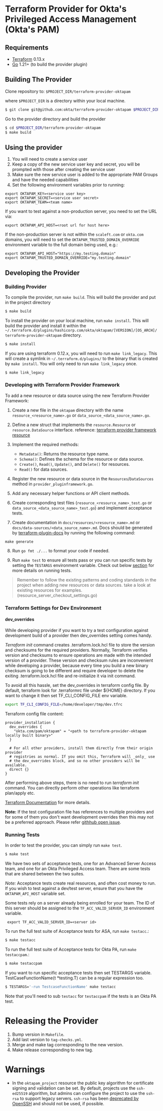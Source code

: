 # Terraform Provider for Okta's Privileged Access Management (Okta's PAM)

## Requirements

-	[Terraform](https://www.terraform.io/downloads.html) 0.13.x
-	[Go](https://golang.org/doc/install) 1.21+ (to build the provider plugin)

## Building The Provider

Clone repository to: `$PROJECT_DIR/terraform-provider-oktapam`

where `$PROJECT_DIR` is a directory within your local machine.

```sh
$ git clone git@github.com:okta/terraform-provider-oktapam $PROJECT_DIR/terraform-provider-oktapam
```

Go to the provider directory and build the provider

```sh
$ cd $PROJECT_DIR/terraform-provider-oktapam
$ make build
```

## Using the provider

1. You will need to create a service user
2. Keep a copy of the new service user key and secret, you will be prompted with those after creating the service user
3. Make sure the new service user is added to the appropriate PAM Groups and have the needed capabilities
4. Set the following environment variables prior to running:

```
export OKTAPAM_KEY=<service user key>
export OKTAPAM_SECRET=<service user secret>
export OKTAPAM_TEAM=<team name>
```

If you want to test against a non-production server, you need to set the URL via: 

```
export OKTAPAM_API_HOST=<root url for host here>
```

If the non-production server is not within the `scaleft.com` or `okta.com` domains, you will need to set the `OKTAPAM_TRUSTED_DOMAIN_OVERRIDE` environment variable to the full domain being used, e.g.:

```
export OKTAPAM_API_HOST="https://my.testing.domain"
export OKTAPAM_TRUSTED_DOMAIN_OVERRIDE="my.testing.domain"
```

## Developing the Provider

### Building Provider
To compile the provider, run `make build`. This will build the provider and put in the project directory

```sh
$ make build
```

To install the provider on your local machine, run `make install`.  This will build the provider and install it within the `~/.terraform.d/plugins/hashicorp.com/okta/oktapam/[VERSION]/[OS_ARCH]/terraform-provider-oktapam` directory.

```sh
$ make install
```

If you are using terraform 0.12.x, you will need to run `make link_legacy`.  This will create a symlink in `~/.terraform.d/plugins/` to the binary that is created by `make install`.  You will only need to run `make link_legacy` once.  

```sh
$ make link_legacy
```

### Developing with Terraform Provider Framework

To add a new resource or data source using the new Terraform Provider Framework:

1. Create a new file in the `oktapam` directory with the name `resource_<resource_name>.go` or `data_source_<data_source_name>.go`.

2. Define a new struct that implements the `resource.Resource` or `resource.DataSource` interface. reference: [terraform provider framework resource](https://developer.hashicorp.com/terraform/plugin/framework/resources)

3. Implement the required methods:
   - `Metadata()`: Returns the resource type name.
   - `Schema()`: Defines the schema for the resource or data source.
   - `Create()`, `Read()`, `Update()`, and `Delete()` for resources.
   - `Read()` for data sources.

4. Register the new resource or data source in the `Resources`/`DataSources` method in `provider_pluginframework.go`.

5. Add any necessary helper functions or API client methods.

6. Create corresponding test files (`resource_<resource_name>_test.go` or `data_source_<data_source_name>_test.go`) and implement acceptance tests.

7. Create documentation in `docs/resources/<resource_name>.md` or `docs/data-sources/<data_source_name>.md`.
Docs should be generated by [terraform-plugin-docs](https://github.com/hashicorp/terraform-plugin-docs) by running the following command:
  ```
  make generate
  ```

8. Run `go fmt ./...` to format your code if needed.

9. Run `make test` to ensure all tests pass or you can run specific tests by setting the `TESTARGS` environment variable. Check out below [section](https://github.com/okta/terraform-provider-oktapam/blob/9e410b3fd019e21467c9e22e93d00046556f171b/README.md#L149) for more details on running tests. 

> Remember to follow the existing patterns and coding standards in the project when adding new resources or data sources. take a look at existing resources for examples.(resource_server_checkout_settings.go)


### Terraform Settings for Dev Environment

#### dev_overrides

While developing provider if you want to try a test configuration against development build of a provider then dev_overrides
setting comes handy. 

*Terraform init* command creates .terraform.lock.hcl file to store the version and checksums for the required providers.
Normally, Terraform verifies version and checksums to ensure operations are made with the intended version of a provider. 
These version and checksum rules are inconvenient while developing a provider, because every time you build a new binary checksum
is going to be different and require developer to delete the exiting .terraform.lock.hcl file and re-initialize it via init
command.

To avoid all this hassle, set the dev_overrides in terraform config file. By default, terraform look for .terraformrc file
under ${HOME} directory. If you want to change it then set TF_CLI_CONFIG_FILE env variable. 

```sh
export TF_CLI_CONFIG_FILE=/home/developer/tmp/dev.tfrc
```

Terraform config file content:

```
provider_installation {
  dev_overrides {
    "okta.com/pam/oktapam" = "<path to terraform-provider-oktapam locally built binary>" 
  }
  
  # For all other providers, install them directly from their origin provider
  # registries as normal. If you omit this, Terraform will _only_ use
  # the dev_overrides block, and so no other providers will be available.
  direct {}
}
```

After performing above steps, there is no need to run *terraform init* command. You can directly perform other operations
like terraform plan/apply etc.

[Terraform Documentation](https://developer.hashicorp.com/terraform/cli/config/config-file#development-overrides-for-provider-developers)
for more details.

**Note:** If the test configuration file has references to multiple providers and for some of them you don't want development
overrides then this may not be a preferred approach. Please refer [githhub open issue](https://github.com/hashicorp/terraform/issues/27459).

### Running Tests

In order to test the provider, you can simply run `make test`.

```sh
$ make test
```

We have two sets of acceptance tests, one for an Advanced Server Access team, and one for an Okta Privileged Access team.  There are some tests that are shared between the two suites. 

*Note:* Acceptance tests create real resources, and often cost money to run.  If you wish to test against a dev/test server, ensure that you have the `OKTAPAM_API_HOST` variable set.

Some tests rely on a server already being enrolled for your team.  The ID of this server should be assigned to the `TF_ACC_VALID_SERVER_ID` environment variable.

```
 export TF_ACC_VALID_SERVER_ID=<server id>
```

To run the full test suite of Acceptance tests for ASA, run `make testacc`.:

```sh
$ make testacc
```

To run the full test suite of Acceptance tests for Okta PA, run `make testaccpam`.:

```sh
$ make testaccpam
```


If you want to run specific acceptance tests then set TESTARGS variable. TestCaseFunctionName(t *testing.T) can be a regular 
expression too.

```sh
$ TESTARGS='-run TestcaseFunctionName' make testacc
```

Note that you'll need to sub `testacc` for `testaccpam` if the tests is an Okta PA test.

# Releasing the Provider

1. Bump version in `Makefile`.
2. Add last version to `tag-checks.yml`.
3. Merge and make tag corresponding to the new version.
4. Make release corresponding to new tag.

# Warnings

- In the `oktapam_project` resource the public key algorithm for certificate signing and validation can be set. By default, projects use the `ssh-ed25519` algorithm, but admins can configure the project to use the `ssh-rsa` to support legacy servers. `ssh-rsa` has been [deprecated by OpenSSH](https://www.openssh.com/txt/release-8.3) and should not be used, if possible.
